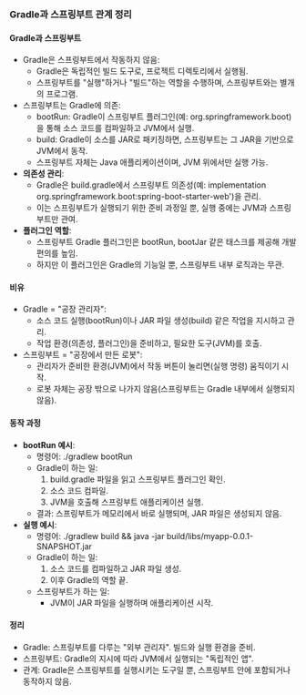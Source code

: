 ### Gradle과 스프링부트 관계 정리

#### Gradle과 스프링부트
- Gradle은 스프링부트에서 작동하지 않음:  
  - Gradle은 독립적인 빌드 도구로, 프로젝트 디렉토리에서 실행됨.  
  - 스프링부트를 "실행"하거나 "빌드"하는 역할을 수행하며, 스프링부트와는 별개의 프로그램.  
- 스프링부트는 Gradle에 의존:  
  - bootRun: Gradle이 스프링부트 플러그인(예: org.springframework.boot)을 통해 소스 코드를 컴파일하고 JVM에서 실행.  
  - build: Gradle이 소스를 JAR로 패키징하면, 스프링부트는 그 JAR을 기반으로 JVM에서 동작.  
  - 스프링부트 자체는 Java 애플리케이션이며, JVM 위에서만 실행 가능.
- **의존성 관리**:  
  - Gradle은 build.gradle에서 스프링부트 의존성(예: implementation org.springframework.boot:spring-boot-starter-web')을 관리.  
  - 이는 스프링부트가 실행되기 위한 준비 과정일 뿐, 실행 중에는 JVM과 스프링부트만 관여.  
- **플러그인 역할**:  
  - 스프링부트 Gradle 플러그인은 bootRun, bootJar 같은 태스크를 제공해 개발 편의를 높임.  
  - 하지만 이 플러그인은 Gradle의 기능일 뿐, 스프링부트 내부 로직과는 무관.  

#### 비유
- Gradle = "공장 관리자":  
  - 소스 코드 실행(bootRun)이나 JAR 파일 생성(build) 같은 작업을 지시하고 관리.  
  - 작업 환경(의존성, 플러그인)을 준비하고, 필요한 도구(JVM)를 호출.  
- 스프링부트 = "공장에서 만든 로봇":  
  - 관리자가 준비한 환경(JVM)에서 작동 버튼이 눌리면(실행 명령) 움직이기 시작.  
  - 로봇 자체는 공장 밖으로 나가지 않음(스프링부트는 Gradle 내부에서 실행되지 않음).

#### 동작 과정
- **bootRun 예시**:  
  - 명령어: ./gradlew bootRun  
  - Gradle이 하는 일:  
    1. build.gradle 파일을 읽고 스프링부트 플러그인 확인.  
    2. 소스 코드 컴파일.  
    3. JVM을 호출해 스프링부트 애플리케이션 실행.  
  - 결과: 스프링부트가 메모리에서 바로 실행되며, JAR 파일은 생성되지 않음.  
- **실행 예시**:  
  - 명령어: ./gradlew build && java -jar build/libs/myapp-0.0.1-SNAPSHOT.jar  
  - Gradle이 하는 일:  
    1. 소스 코드를 컴파일하고 JAR 파일 생성.  
    2. 이후 Gradle의 역할 끝.  
  - 스프링부트가 하는 일:  
    - JVM이 JAR 파일을 실행하며 애플리케이션 시작. 


#### 정리
- Gradle: 스프링부트를 다루는 "외부 관리자". 빌드와 실행 환경을 준비.  
- 스프링부트: Gradle의 지시에 따라 JVM에서 실행되는 "독립적인 앱".  
- 관계: Gradle은 스프링부트를 실행시키는 도구일 뿐, 스프링부트 안에 포함되거나 동작하지 않음.
